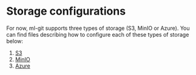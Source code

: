 # Storage configurations #

For now, ml-git supports three types of storage (S3, MinIO or Azure). You can find files describing how to configure each of these types of storage below:

1. [S3](s3_configurations.md)
2. [MinIO](s3_configurations.md)
3. [Azure](azure_configurations.md)